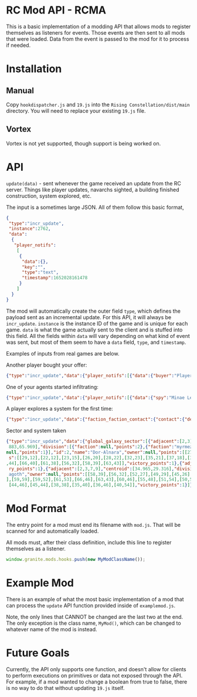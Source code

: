 RC Mod API - RCMA
===========
This is a basic implementation of a modding API that allows mods to register themselves as listeners for events. Those
events are then sent to all mods that were loaded. Data from the event is passed to the mod for it to process if needed.

# Installation
## Manual
Copy `hookdispatcher.js` and `19.js` into the `Rising Constellation/dist/main` directory. You will need to replace your
existing `19.js` file.

## Vortex
Vortex is not yet supported, though support is being worked on.

API
====

`update(data)` - sent whenever the game received an update from the RC server. Things like player updates, navarchs sighted,
 a building finished construction, system explored, etc.

The input is a sometimes large JSON. All of them follow this basic format,
```json
{
 "type":"incr_update",
 "instance":2762,
 "data":
  {
   "player_notifs":
    [
     {
      "data":{},
      "key":"",
      "type":"text",
      "timestamp":1652028161478
     }
    ]
  }
}
```

The mod will automatically create the outer field `type`, which defines the payload sent as an incremental update. For 
this API, it will always be `incr_update`. `instance` is the instance ID of the game and is unique for each game. `data`
is what the game actually sent to the client and is stuffed into this field. All the fields within `data` will vary
depending on what kind of event was sent, but most of them seem to have a `data` field, `type`, and `timestamp`. 

Examples of inputs from real games are below.

Another player bought your offer:
```json
{"type":"incr_update","data":{"player_notifs":[{"data":{"buyer":"PlayerUsername","offer_id":4802},"key":"offer_sold","system_id":null,"type":"text","id":0,"timestamp":1652028161478}]},"instance":2762}
```

One of your agents started infiltrating:
```json
{"type":"incr_update","data":{"player_notifs":[{"data":{"spy":"Minae Leytan","system":"Alnafis"},"key":"infiltration_started","system_id":390,"type":"text","id":0,"timestamp":1649259148656}]},"instance":2713}
```

A player explores a system for the first time:
```json
{"type":"incr_update","data":{"faction_faction_contact":{"contact":{"details":{"explorer":[{"reason":"PlayerUsername","value":1}]},"minimum":[],"value":1},"system_id":486,"receivedAt":1648730186741}},"instance":2713}
```

Sector and system taken
```json
{"type":"incr_update","data":{"global_galaxy_sector":[{"adjacent":[2,3],"centroid":[14.436,12.453],"division":[{"faction":null,"points":4}],"id":0,"name":"Atyoku","owner":"synelle","points":[[18,20],[23,15],[22,12],[17,9],[13,4],[8,8],[6,13],[14,18],[18,20]],"victory_points":1},{"adjacent":[4,5],"centroid":[68.
 883,65.969],"division":[{"faction":null,"points":2},{"faction":"myrmezir","points":1}],"id":1,"name":"Margavak","owner":"myrmezir","points":[[77,68],[76,65],[73,61],[66,58],[62,63],[63,69],[63,71],[69,73],[71,73],[77,68]],"victory_points":1},{"adjacent":[0,6,9],"centroid":[25.644,30.469],"division":[{"faction":
null,"points":1}],"id":2,"name":"Dor-Alnara","owner":null,"points":[[27,29],[21,24],[19,22],[18,20],[14,18],[15,21],[17,27],[20,29],[26,33],[27,37],[33,39],[35,40],[38,38],[34,34],[27,29]],"victory_points":1},{"adjacent":[0,6,7],"centroid":[28.892,17.414],"division":[],"id":3,"name":"Byukan","owner":null,"point
 s":[[29,12],[22,12],[23,15],[26,20],[28,22],[32,23],[35,21],[37,18],[31,17],[29,12]],"victory_points":1},{"adjacent":[1,7,8],"centroid":[67.527,48.525],"division":[{"faction":"myrmezir","points":1}],"id":4,"name":"Tyaniroi","owner":"myrmezir","points":[[63,43],[66,46],[66,53],[66,58],[73,61],[74,56],[73,50],[71
,44],[66,40],[61,38],[56,32],[58,39],[63,43]],"victory_points":1},{"adjacent":[1,8,9],"centroid":[56.091,64.514],"division":[{"faction":"myrmezir","points":2},{"faction":null,"points":1}],"id":5,"name":"Asharia","owner":"myrmezir","points":[[59,69],[63,69],[62,63],[59,61],[50,59],[50,62],[51,68],[59,69]],"victo
 ry_points":1},{"adjacent":[2,3,7,9],"centroid":[34.965,29.316],"division":[],"id":6,"name":"Lum Hen","owner":null,"points":[[35,21],[32,23],[31,26],[34,34],[38,38],[39,35],[37,29],[35,21]],"victory_points":2},{"adjacent":[3,4,6],"centroid":[44.781,28.53],"division":[{"faction":null,"points":2}],"id":7,"name":"M
 agoth","owner":null,"points":[[58,39],[56,32],[52,27],[49,29],[45,26],[44,25],[40,19],[37,18],[35,21],[37,29],[43,34],[49,35],[51,32],[54,36],[58,39]],"victory_points":1},{"adjacent":[4,5,9],"centroid":[57.379,52.478],"division":[{"faction":null,"points":2}],"id":8,"name":"Covaris","owner":null,"points":[[59,61
],[59,59],[59,52],[61,53],[66,46],[63,43],[60,46],[55,48],[51,54],[50,59],[59,61]],"victory_points":2},{"adjacent":[2,5,6,8],"centroid":[42.484,49.593],"division":[{"faction":null,"points":2}],"id":9,"name":"Senteya","owner":null,"points":[[40,54],[42,55],[45,56],[49,63],[51,68],[50,62],[50,59],[51,54],[45,53],
 [44,46],[45,44],[38,38],[35,40],[36,46],[40,54]],"victory_points":1}]},"instance":2705}
```

Mod Format
===========
The entry point for a mod must end its filename with `mod.js`. That will be scanned for and automatically loaded.

All mods must, after their class definition, include this line to register themselves as a listener.

```js
window.granite.mods.hooks.push(new MyModClassName());
```

Example Mod
==========
There is an example of what the most basic implementation of a mod that can process the `update` API function provided
inside of `examplemod.js`.

Note, the only lines that CANNOT be changed are the last two at the end. The only exception is the class name,
`MyMod()`, which can be changed to whatever name of the mod is instead.

Future Goals
============

Currently, the API only supports one function, and doesn't allow for clients to perform executions on primitives or data
not exposed through the API. For example, if a mod wanted to change a boolean from true to false, there is no way to
do that without updating `19.js` itself.
